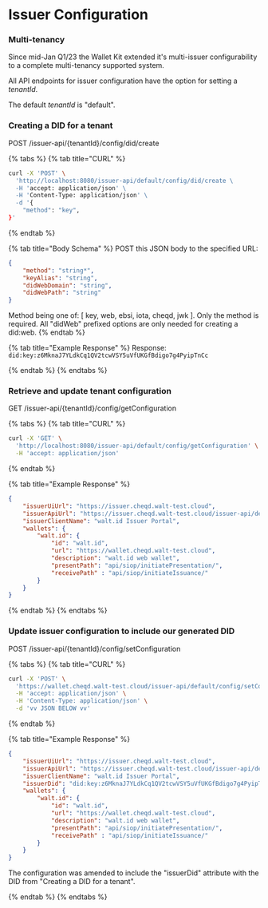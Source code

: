 # Issuer Configuration

### Multi-tenancy

Since mid-Jan Q1/23 the Wallet Kit extended it's multi-issuer configurability to a complete multi-tenancy supported system.

All API endpoints for issuer configuration have the option for setting a _tenantId_.

The default _tenantId_ is "default".

### Creating a DID for a tenant&#x20;

POST /issuer-api/{tenantId}/config/did/create

{% tabs %}
{% tab title="CURL" %}
```bash
curl -X 'POST' \
  'http://localhost:8080/issuer-api/default/config/did/create \
  -H 'accept: application/json' \
  -H 'Content-Type: application/json' \
  -d '{
    "method": "key",
}'
```


{% endtab %}

{% tab title="Body Schema" %}
POST this JSON body to the specified URL:

```json
{
    "method": "string*",
    "keyAlias": "string",
    "didWebDomain": "string",
    "didWebPath": "string"
}
```

Method being one of: \[ key, web, ebsi, iota, cheqd, jwk ]. Only the method is required. All "didWeb" prefixed options are only needed for creating a did:web.
{% endtab %}

{% tab title="Example Response" %}
Response: `did:key:z6MknaJ7YLdkCq1QV2tcwVSY5uVfUKGfBdigo7g4PyipTnCc`


{% endtab %}
{% endtabs %}

### Retrieve and update tenant configuration

GET /issuer-api/{tenantId}/config/getConfiguration

{% tabs %}
{% tab title="CURL" %}
```bash
curl -X 'GET' \
  'http://localhost:8080/issuer-api/default/config/getConfiguration' \
  -H 'accept: application/json'
```
{% endtab %}

{% tab title="Example Response" %}
```json
{
    "issuerUiUrl": "https://issuer.cheqd.walt-test.cloud",
    "issuerApiUrl": "https://issuer.cheqd.walt-test.cloud/issuer-api/default",
    "issuerClientName": "walt.id Issuer Portal",
    "wallets": {
        "walt.id": {
            "id": "walt.id",
            "url": "https://wallet.cheqd.walt-test.cloud",
            "description": "walt.id web wallet",
            "presentPath": "api/siop/initiatePresentation/",
            "receivePath" : "api/siop/initiateIssuance/"
        }
    }
}
```
{% endtab %}
{% endtabs %}

### **Update issuer configuration to include our generated DID**&#x20;

POST /issuer-api/{tenantId}/config/setConfiguration

{% tabs %}
{% tab title="CURL" %}
```bash
curl -X 'POST' \
  'https://wallet.cheqd.walt-test.cloud/issuer-api/default/config/setConfiguration' \
  -H 'accept: application/json' \
  -H 'Content-Type: application/json' \
  -d 'vv JSON BELOW vv'
```
{% endtab %}

{% tab title="Example Response" %}
```json
{
    "issuerUiUrl": "https://issuer.cheqd.walt-test.cloud",
    "issuerApiUrl": "https://issuer.cheqd.walt-test.cloud/issuer-api/default",
    "issuerClientName": "walt.id Issuer Portal",
    "issuerDid": "did:key:z6MknaJ7YLdkCq1QV2tcwVSY5uVfUKGfBdigo7g4PyipTnCc",
    "wallets": {
        "walt.id": {
            "id": "walt.id",
            "url": "https://wallet.cheqd.walt-test.cloud",
            "description": "walt.id web wallet",
            "presentPath": "api/siop/initiatePresentation/",
            "receivePath" : "api/siop/initiateIssuance/"
        }
    }
}
```

The configuration was amended to include the "issuerDid" attribute with the DID from "Creating a DID for a tenant".


{% endtab %}
{% endtabs %}
